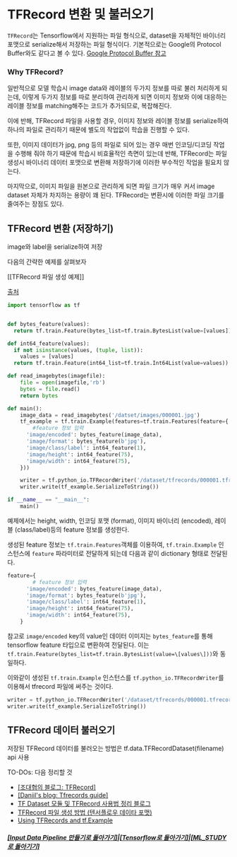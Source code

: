 # TFRecord 변환 및 불러오기

`TFRecord`는 Tensorflow에서 지원하는 파일 형식으로,
dataset을 자체적인 바이너리 포맷으로 serialize해서 저장하는 파일 형식이다.
기본적으로는 Google의 Protocol Buffer와도 같다고 볼 수 있다.
[Google Protocol Buffer 참고](http://bcho.tistory.com/1182)

### Why TFRecord?

일반적으로 모델 학습시 image data와 레이블의 두가지 정보를 따로 불러
처리하게 되는데, 이렇게 두가지 정보를 따로 분리하여 관리하게 되면 이미지 정보와
이에 대응하는 레이블 정보를 matching해주는 코드가 추가되므로, 복잡해진다.

이에 반해, TFRecord 파일을 사용할 경우, 이미지 정보와 레이블 정보를
serialize하여 하나의 파일로 관리하기 때문에 별도의 작업없이 학습을 진행할 수 있다.

또한, 이미지 데이터가 jpg, png 등의 파일로 되어 있는 경우 매번 인코딩/디코딩 작업을
수행해 줘야 하기 때문에 학습시 비효율적인 측면이 있는데 반해, TFRecord는 파일 생성시
바이너리 데이터 포맷으로 변환해 저장하기에 이러한 부수적인 작업을 필요치 않는다.

마지막으로, 이미지 파일을 원본으로 관리하게 되면 파일 크기가 매우 커서 image dataset 자체가
차지하는 용량이 꽤 된다. TFRecord는 변환시에 이러한 파일 크기를 줄여주는 장점도 있다.

## TFRecord 변환 (저장하기)

image와 label을 serialize하여 저장

다음의 간략한 예제를 살펴보자

[[TFRecord 파일 생성 예제]]

[출처](https://digitalbourgeois.tistory.com/50)

```python
import tensorflow as tf


def bytes_feature(values):
  return tf.train.Feature(bytes_list=tf.train.BytesList(value=[values]))

def int64_feature(values):
  if not isinstance(values, (tuple, list)):
    values = [values]
  return tf.train.Feature(int64_list=tf.train.Int64List(value=values))

def read_imagebytes(imagefile):
    file = open(imagefile,'rb')
    bytes = file.read()
    return bytes

def main():
	image_data = read_imagebytes('/datset/images/000001.jpg')
	tf_example = tf.train.Example(features=tf.train.Features(feature={
		#feature 정보 입력
      'image/encoded': bytes_feature(image_data),
      'image/format': bytes_feature(b'jpg'),
      'image/class/label': int64_feature(1),
      'image/height': int64_feature(75),
      'image/width': int64_feature(75),
	}))

	writer = tf.python_io.TFRecordWriter('/dataset/tfrecords/000001.tfrecord')
	writer.write(tf_example.SerializeToString())

if __name__ == "__main__":
    main()

```

예제에서는 height, width, 인코딩 포맷 (format), 이미지 바이너리 (encoded),
레이블 (class/label)등의 feature 정보를 생성한다.

생성된 feature 정보는 `tf.train.Features`객체를 이용하여,
`tf.train.Example` 인스턴스에 `feature` 파라미터로 전달하게 되는데 다음과 같이
dictionary 형태로 전달된다.

```python
feature={
		# feature 정보 입력
      'image/encoded': bytes_feature(image_data),
      'image/format': bytes_feature(b'jpg'),
      'image/class/label': int64_feature(1),
      'image/height': int64_feature(75),
      'image/width': int64_feature(75),
	}
```

참고로 `image/encoded` key의 value인 데이터 이미지는 `bytes_feature`를 통해
tensorflow feature 타입으로 변환하여 전달된다. 이는 `tf.train.Feature(bytes_list=tf.train.BytesList(value=\[values\]))`와 동일하다.

이와같이 생성된 `tf.train.Example` 인스턴스를 `tf.python_io.TFRecordWriter`를 이용해서
tfrecord 파일에 써주는 것이다.

```python
writer = tf.python_io.TFRecordWriter('/dataset/tfrecords/000001.tfrecord')
writer.write(tf_example.SerializeToString())
```

## TFRecord 데이터 불러오기

저장된 TFRecord 데이터를 불러오는 방법은 tf.data.TFRecordDataset(filename) api 사용

TO-DOs:
다음 정리할 것

- [[조대협의 블로그: TFRecord]](https://bcho.tistory.com/1190)
- [[Daniil's blog: Tfrecords guide]](http://warmspringwinds.github.io/tensorflow/tf-slim/2016/12/21/tfrecords-guide/)
- [TF Dataset 모듈 및 TFRecord 사용법 정리 블로그](https://hcnoh.github.io/2018-11-05-tensorflow-data-module)
- [TFRecord 파일 생성 방법 (텐서플로우 데이타 포맷)](https://digitalbourgeois.tistory.com/50)
- [Using TFRecords and tf.Example](https://www.tensorflow.org/tutorials/load_data/tf_records)

##### [[Input Data Pipeline 만들기로 돌아가기]](data_pipeline.md)|[[Tensorflow로 돌아가기]](https://github.com/elemag1414/ML_STUDY/tree/master/Tensorflow)|[[ML_STUDY로 돌아기기]](https://github.com/elemag1414/ML_STUDY)
